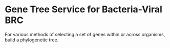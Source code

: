 # Gene Tree Service for Bacteria-Viral BRC

For various methods of selecting a set of genes within or across organisms, 
build a phylogenetic tree.


